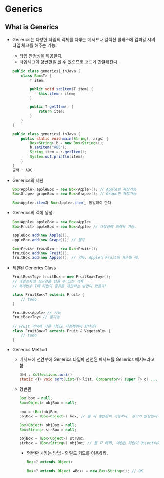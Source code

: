 # Generics

## What is Generics

- Generics는 다양한 타입의 객체를 다루는 메서드나 컬렉션 클래스에 컴파일 시의 타입 체크를 해주는 기능.

  - 타입 안정성을 제공한다.
  - 타입체크와 형변환을 할 수 있으므로 코드가 간결해진다.

  ```java
  public class generics1_inJava {
      class Box<T> {
          T item;
  
          public void setItem(T item) {
              this.item = item;
          }
  
          public T getItem() {
              return item;
          }
      }
  }
  ```

  ```java
  public class generics1_inJava {
      public static void main(String[] args) {
          Box<String> b = new Box<String>();
          b.setItem("ABC");
          String item = b.getItem();
          System.out.println(item);
      }
  }
  출력 : ABC
  ```



- Generics의 제한

  ```java
  Box<Apple> appleBox = new Box<Apple>(); // Apple만 저장가능 
  Box<Grape> grapeBox = new Box<Grape>(); // Grape만 저장가능
  
  Box<Apple>.item과 Box<Apple>.item는 동일해야 한다
  ```



- Generics의 객체 생성

  ```java
  Box<Apple> appleBox = new Box<Apple>
  Box<Fruit> appleBox = new Box<Apple> // 다형성에 의해서 가능.
  
  appleBox.add(new Apple());
  appleBox.add(new Grape()); // 불가
  ```

  ```java
  Box<Fruit> fruitBox = new Box<Fruit>();
  fruitBox.add(new Fruit());
  fruitBox.add(new Apple()); // 가능. Apple이 Fruit의 자손일 때.
  ```



- 제한된 Generics Class

  ```java
  FruitBox<Toy> fruitBox = new FruitBox<Toy>();
  // 과일상자에 장난감을 담을 수 있는 객체
  // 매개변수 T에 타입의 종류를 제한하는 방법이 있을까?
  
  class FruitBox<T extends Fruit> {
      // todo
  }
  ```

  ```java
  FruitBox<Apple> // 가능
  FruitBox<Toy> // 불가능
      
  // Fruit 이외에 다른 타입도 지정해줘야 한다면?
  class FruitBox<T extends Fruit & Vegetable> {
      // todo
  }
  ```



- Generics Method

  - 메서드에 선언부에 Generics 타입이 선언된 메서드를 Generics 메서드라고 함.

    ```java
    예시 : Collections.sort()
    static <T> void sort(List<T> list, Comparator<? super T> c) ...
    ```

  - 형변환

    ```java
    Box box = null;
    Box<Object> objBox = null;
    
    box = (Box)objBox;
    objBox = (Box<Object>) box; // 둘 다 형변환이 가능하나, 경고가 발생한다.
    ```

    ```java
    Box<Object> objBox = null;
    Box<String> strBox = null;
    
    objBox = (Box<Object>) strBox; 
    strbox = (Box<String>) objBox; // 둘 다 에러, 대입된 타입이 Object이어도 불가능.
    ```

    - 형변환 시키는 방법 - 와일드 카드를 이용해라.

      ```java
      Box<? extends Object>
      
      Box<? extends Object wBox> = new Box<String>(); // OK 
      ```